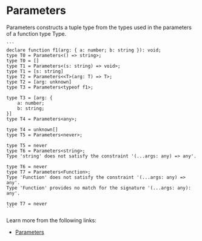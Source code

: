 # Parameters

Parameters constructs a tuple type from the types used in the parameters of a function type Type.

    ```
    declare function f1(arg: { a: number; b: string }): void; 
    type T0 = Parameters<() => string>;
    type T0 = []
    type T1 = Parameters<(s: string) => void>;
    type T1 = [s: string]
    type T2 = Parameters<<T>(arg: T) => T>;
    type T2 = [arg: unknown]
    type T3 = Parameters<typeof f1>;
        
    type T3 = [arg: {
        a: number;
        b: string;
    }]
    type T4 = Parameters<any>;
        
    type T4 = unknown[]
    type T5 = Parameters<never>;
        
    type T5 = never
    type T6 = Parameters<string>;
    Type 'string' does not satisfy the constraint '(...args: any) => any'.
        
    type T6 = never
    type T7 = Parameters<Function>;
    Type 'Function' does not satisfy the constraint '(...args: any) => any'.
    Type 'Function' provides no match for the signature '(...args: any): any'.
        
    type T7 = never
    ```

Learn more from the following links:

- [Parameters<Type>](https://www.typescriptlang.org/docs/handbook/utility-types.html#parameterstype)